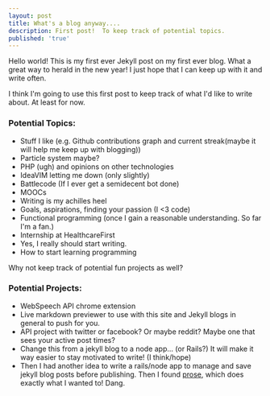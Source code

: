 ```yaml
---
layout: post
title: What's a blog anyway....
description: First post!  To keep track of potential topics.
published: 'true'
---
```


Hello world!  This is my first ever Jekyll post on my first ever blog.  What a great way to herald in the new year!  I just hope that I can keep up with it and write often.

I think I'm going to use this first post to keep track of what I'd like to write about.  At least for now.



### Potential Topics:
* Stuff I like (e.g. Github contributions graph and current streak(maybe it will help me keep up with blogging))
* Particle system maybe?
* PHP (ugh) and opinions on other technologies
* IdeaVIM letting me down (only slightly)
* Battlecode (If I ever get a semidecent bot done)
* MOOCs
* Writing is my achilles heel
* Goals, aspirations, finding your passion (I <3 code)
* Functional programming (once I gain a reasonable understanding.  So far I'm a fan.)
* Internship at HealthcareFirst
* Yes, I really should start writing. 
* How to start learning programming 



Why not keep track of potential fun projects as well?

### Potential Projects:
* WebSpeech API chrome extension
* Live markdown previewer to use with this site and Jekyll blogs in general to push for you.
* API project with twitter or facebook?  Or maybe reddit?  Maybe one that sees your active post times?
* Change this from a jekyll blog to a node app... (or Rails?)  It will make it way easier to stay motivated to write! (I think/hope)  
* Then I had another idea to write a rails/node app to manage and save jekyll blog posts before publishing.  Then I found [prose](http://prose.io), which does exactly what I wanted to!  Dang.  
